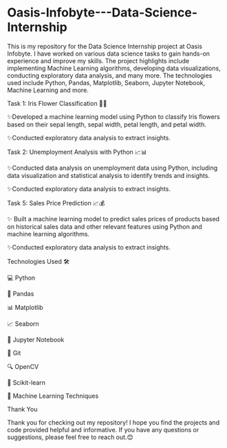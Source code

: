 # Oasis-Infobyte---Data-Science-Internship
This is my repository for the Data Science Internship project at Oasis Infobyte. 
I have worked on various data science tasks to gain hands-on experience and improve my skills.
The project highlights include implementing Machine Learning algorithms, developing data visualizations,
conducting exploratory data analysis, and many more. The technologies used include Python, Pandas, Matplotlib, Seaborn, Jupyter Notebook, Machine Learning and more. 


Task 1: Iris Flower Classification 🌺🌸

✨Developed a machine learning model using Python to classify Iris flowers based on their sepal length, sepal width, petal length, and petal width.

✨Conducted exploratory data analysis to extract insights.


Task 2: Unemployment Analysis with Python 📈📊

✨Conducted data analysis on unemployment data using Python, including data visualization and statistical analysis to identify trends and insights.

✨Conducted exploratory data analysis to extract insights.


Task 5: Sales Price Prediction 📈💰

✨ Built a machine learning model to predict sales prices of products based on historical sales data and 
other relevant features using Python and machine learning algorithms.

✨Conducted exploratory data analysis to extract insights.


Technologies Used 🛠️

💻 Python

🐼 Pandas

📊 Matplotlib
                    
📈 Seaborn

📓 Jupyter Notebook

🔗 Git

🔍 OpenCV

🤖 Scikit-learn

🧠 Machine Learning Techniques


Thank You

Thank you for checking out my repository! I hope you find the projects and code provided helpful and informative.
If you have any questions or suggestions, please feel free to reach out.😊
